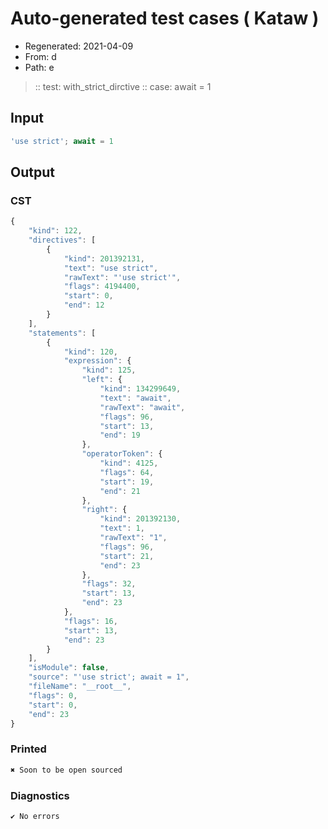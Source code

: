 # Auto-generated test cases ( Kataw )
- Regenerated: 2021-04-09
- From: d
- Path: e
> :: test: with_strict_dirctive
> :: case: await = 1
## Input

`````js
'use strict'; await = 1
`````

## Output
### CST

```javascript
{
    "kind": 122,
    "directives": [
        {
            "kind": 201392131,
            "text": "use strict",
            "rawText": "'use strict'",
            "flags": 4194400,
            "start": 0,
            "end": 12
        }
    ],
    "statements": [
        {
            "kind": 120,
            "expression": {
                "kind": 125,
                "left": {
                    "kind": 134299649,
                    "text": "await",
                    "rawText": "await",
                    "flags": 96,
                    "start": 13,
                    "end": 19
                },
                "operatorToken": {
                    "kind": 4125,
                    "flags": 64,
                    "start": 19,
                    "end": 21
                },
                "right": {
                    "kind": 201392130,
                    "text": 1,
                    "rawText": "1",
                    "flags": 96,
                    "start": 21,
                    "end": 23
                },
                "flags": 32,
                "start": 13,
                "end": 23
            },
            "flags": 16,
            "start": 13,
            "end": 23
        }
    ],
    "isModule": false,
    "source": "'use strict'; await = 1",
    "fileName": "__root__",
    "flags": 0,
    "start": 0,
    "end": 23
}
```

### Printed

```javascript
✖ Soon to be open sourced
```

### Diagnostics

```javascript
✔ No errors
```

